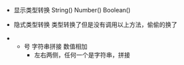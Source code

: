 - 显示类型转换
    String()
    Number()
    Boolean()
- 隐式类型转换
    类型转换了但是没有调用以上方法，偷偷的换了


- + 号 字符串拼接  数值相加
    + 左右两侧，任何一个是字符串，拼接